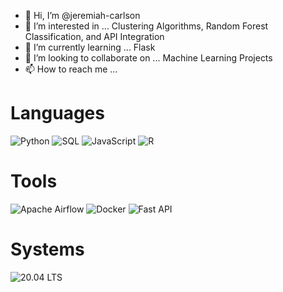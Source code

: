 - 👋 Hi, I’m @jeremiah-carlson
- 👀 I’m interested in ... Clustering Algorithms, Random Forest Classification, and API Integration
- 🌱 I’m currently learning ... Flask
- 💞️ I’m looking to collaborate on ... Machine Learning Projects
- 📫 How to reach me ...


# Languages
![Python](https://img.shields.io/badge/-Python-000?&logo=Python)
![SQL](https://img.shields.io/badge/-SQL-000?&logo=PostgreSQL)
![JavaScript](https://img.shields.io/badge/-JavaScript-000?&logo=JavaScript)
![R](https://img.shields.io/badge/-R-000?&logo=R)

# Tools
![Apache Airflow](https://img.shields.io/badge/-Airflow-000?&logo=ApacheAirflow)
![Docker](https://img.shields.io/badge/-Docker-000?&logo=Docker)
![Fast API](https://img.shields.io/badge/-FastAPI-000?&logo=FastApi)

# Systems
![20.04 LTS](https://img.shields.io/badge/-Ubuntu-000?&logo=Ubuntu)

<!---
jeremiah-carlson/jeremiah-carlson is a ✨ special ✨ repository because its `README.md` (this file) appears on your GitHub profile.
You can click the Preview link to take a look at your changes.
--->
